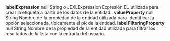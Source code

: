 <tr>
    <td colspan="2"><strong>labelExpression</strong></td>
    <td>null</td>
    <td>String o JEXLExpression</td>
    <td style="text-align: justify;">Expresión EL utilizada para crear la etiqueta a partir de los datos de la entidad..</td>
</tr>
<tr>
    <td colspan="2"><strong>valueProperty</strong></td>
    <td>null</td>
    <td>String</td>
    <td style="text-align: justify;">Nombre de la propiedad de la entidad utilizada para identificar la opción seleccionada, típicamente el pk de la entidad.</td>
</tr>
<tr>
    <td colspan="2"><strong>labelFilteringProperty</strong></td>
    <td>null</td>
    <td>String</td>
    <td style="text-align: justify;">Nombre de la propiedad de la entidad utilizada para filtrar los resultados de la lista con la entrada del usuario.</td>
</tr>